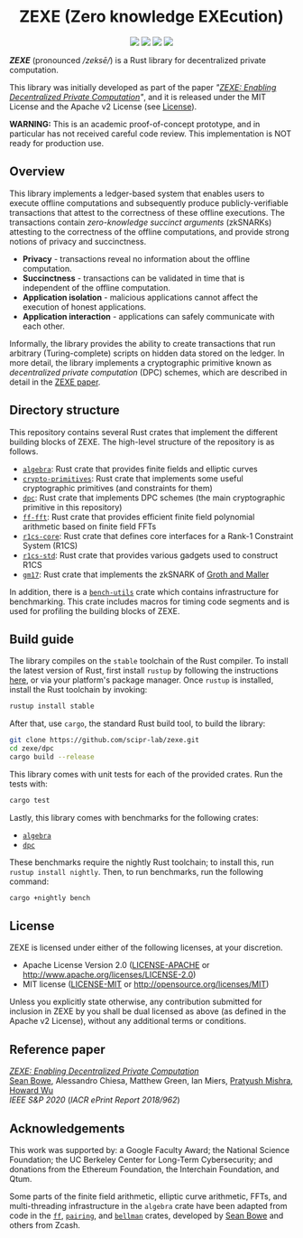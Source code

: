 <h1 align="center">ZEXE (Zero knowledge EXEcution)</h1>

<p align="center">
    <a href="https://travis-ci.org/scipr-lab/zexe"><img src="https://travis-ci.org/scipr-lab/zexe.svg?branch=master"></a>
    <a href="https://github.com/scipr-lab/zexe/blob/master/AUTHORS"><img src="https://img.shields.io/badge/authors-SCIPR%20Lab-orange.svg"></a>
    <a href="https://github.com/scipr-lab/zexe/blob/master/LICENSE-APACHE"><img src="https://img.shields.io/badge/license-APACHE-blue.svg"></a>
   <a href="https://github.com/scipr-lab/zexe/blob/master/LICENSE-MIT"><img src="https://img.shields.io/badge/license-MIT-blue.svg"></a>
</p>


___ZEXE___ (pronounced */zeksē/*) is a Rust library for decentralized private computation.


This library was initially developed as part of the paper *"[ZEXE: Enabling Decentralized Private Computation][zexe]"*, and it is released under the MIT License and the Apache v2 License (see [License](#license)).

**WARNING:** This is an academic proof-of-concept prototype, and in particular has not received careful code review. This implementation is NOT ready for production use.

## Overview

This library implements a ledger-based system that enables users to execute offline computations and subsequently produce publicly-verifiable transactions that attest to the correctness of these offline executions. The transactions contain *zero-knowledge succinct arguments* (zkSNARKs) attesting to the correctness of the offline computations, and provide strong notions of privacy and succinctness.

- **Privacy** - transactions reveal no information about the offline computation.
- **Succinctness** - transactions can be validated in time that is independent of the offline computation.
- **Application isolation** - malicious applications cannot affect the execution of honest applications.
- **Application interaction** -  applications can safely communicate with each other.

Informally, the library provides the ability to create transactions that run arbitrary (Turing-complete) scripts on hidden data stored on the ledger. In more detail, the library implements a cryptographic primitive known as *decentralized private computation* (DPC) schemes, which are described in detail in the [ZEXE paper][zexe].

## Directory structure

This repository contains several Rust crates that implement the different building blocks of ZEXE. The high-level structure of the repository is as follows.

* [`algebra`](algebra): Rust crate that provides finite fields and elliptic curves
* [`crypto-primitives`](crypto-primitives): Rust crate that implements some useful cryptographic primitives (and constraints for them)
* [`dpc`](dpc): Rust crate that implements DPC schemes (the main cryptographic primitive in this repository)
* [`ff-fft`](ff-fft): Rust crate that provides efficient finite field polynomial arithmetic based on finite field FFTs
* [`r1cs-core`](r1cs-core): Rust crate that defines core interfaces for a Rank-1 Constraint System (R1CS)
* [`r1cs-std`](r1cs-std): Rust crate that provides various gadgets used to construct R1CS
* [`gm17`](gm17): Rust crate that implements the zkSNARK of [Groth and Maller][GM17]

In addition, there is a  [`bench-utils`](bench-utils) crate which contains infrastructure for benchmarking. This crate includes macros for timing code segments and is used for profiling the building blocks of ZEXE.

[GM17]: https://ia.cr/2017/540

## Build guide

The library compiles on the `stable` toolchain of the Rust compiler. To install the latest version of Rust, first install `rustup` by following the instructions [here](https://rustup.rs/), or via your platform's package manager. Once `rustup` is installed, install the Rust toolchain by invoking:
```bash
rustup install stable
```

After that, use `cargo`, the standard Rust build tool, to build the library:
```bash
git clone https://github.com/scipr-lab/zexe.git
cd zexe/dpc
cargo build --release
```

This library comes with unit tests for each of the provided crates. Run the tests with:
```bash
cargo test
``` 

Lastly, this library comes with benchmarks for the following crates:

- [`algebra`](algebra)
- [`dpc`](dpc)

These benchmarks require the nightly Rust toolchain; to install this, run `rustup install nightly`. Then, to run benchmarks, run the following command:
```bash
cargo +nightly bench
```

## License

ZEXE is licensed under either of the following licenses, at your discretion.

 * Apache License Version 2.0 ([LICENSE-APACHE](LICENSE-APACHE) or http://www.apache.org/licenses/LICENSE-2.0)
 * MIT license ([LICENSE-MIT](LICENSE-MIT) or http://opensource.org/licenses/MIT)

Unless you explicitly state otherwise, any contribution submitted for inclusion in ZEXE by you shall be dual licensed as above (as defined in the Apache v2 License), without any additional terms or conditions.

[zexe]: https://ia.cr/2018/962

## Reference paper

[_ZEXE: Enabling Decentralized Private Computation_][zexe]    
[Sean Bowe](https://www.github.com/ebfull), Alessandro Chiesa, Matthew Green, Ian Miers, [Pratyush Mishra](https://www.github.com/pratyush), [Howard Wu](https://www.github.com/howardwu)    
*IEEE S&P 2020* (*IACR ePrint Report 2018/962*)

## Acknowledgements

This work was supported by:
a Google Faculty Award;
the National Science Foundation;
the UC Berkeley Center for Long-Term Cybersecurity;
and donations from the Ethereum Foundation, the Interchain Foundation, and Qtum.

Some parts of the finite field arithmetic, elliptic curve arithmetic, FFTs, and multi-threading infrastructure in the `algebra` crate have been adapted from code in the [`ff`](https://github.com/zkcrypto/ff), [`pairing`](https://github.com/zkcrypto/pairing), and [`bellman`](https://github.com/zkcrypto/bellman) crates, developed by [Sean Bowe](https://www.github.com/ebfull) and others from Zcash.
